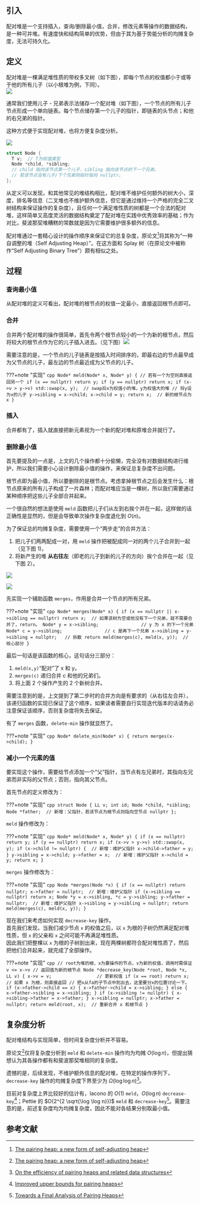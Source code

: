 ## 引入

配对堆是一个支持插入，查询/删除最小值，合并，修改元素等操作的数据结构，是一种可并堆。有速度快和结构简单的优势，但由于其为基于势能分析的均摊复杂度，无法可持久化。

## 定义

配对堆是一棵满足堆性质的带权多叉树（如下图），即每个节点的权值都小于或等于他的所有儿子（以小根堆为例，下同）。  
![](./images/pairingheap1.png)

通常我们使用儿子 - 兄弟表示法储存一个配对堆（如下图），一个节点的所有儿子节点形成一个单向链表。每个节点储存第一个儿子的指针，即链表的头节点；和他的右兄弟的指针。

这种方式便于实现配对堆，也将方便复杂度分析。

![](./images/pairingheap2.png)

```cpp
struct Node {
  T v;  // T为权值类型
  Node *child, *sibling;
  // child 指向该节点第一个儿子，sibling 指向该节点的下一个兄弟。
  // 若该节点没有儿子/下个兄弟则指针指向 nullptr。
};
```

从定义可以发现，和其他常见的堆结构相比，配对堆不维护任何额外的树大小，深度，排名等信息（二叉堆也不维护额外信息，但它是通过维持一个严格的完全二叉树结构来保证操作的复杂度），且任何一个满足堆性质的树都是一个合法的配对堆，这样简单又高度灵活的数据结构奠定了配对堆在实践中优秀效率的基础；作为对比，斐波那契堆糟糕的常数就是因为它需要维护很多额外的信息。

配对堆通过一套精心设计的操作顺序来保证它的总复杂度，原论文[^ref1]将其称为“一种自调整的堆（Self Adjusting Heap）”。在这方面和 Splay 树（在原论文中被称作“Self Adjusting Binary Tree”）颇有相似之处。

## 过程

### 查询最小值

从配对堆的定义可看出，配对堆的根节点的权值一定最小，直接返回根节点即可。

### 合并

合并两个配对堆的操作很简单，首先令两个根节点较小的一个为新的根节点，然后将较大的根节点作为它的儿子插入进去。（见下图）![](./images/pairingheap3.png)

需要注意的是，一个节点的儿子链表是按插入时间排序的，即最右边的节点最早成为父节点的儿子，最左边的节点最近成为父节点的儿子。

???+note "实现"
    ```cpp
    Node* meld(Node* x, Node* y) {
      // 若有一个为空则直接返回另一个
      if (x == nullptr) return y;
      if (y == nullptr) return x;
      if (x->v > y->v) std::swap(x, y);  // swap后x为权值小的堆，y为权值大的堆
      // 将y设为x的儿子
      y->sibling = x->child;
      x->child = y;
      return x;  // 新的根节点为 x
    }
    ```

### 插入

合并都有了，插入就直接把新元素视为一个新的配对堆和原堆合并就行了。

### 删除最小值

首先要提及的一点是，上文的几个操作都十分偷懒，完全没有对数据结构进行维护，所以我们需要小心设计删除最小值的操作，来保证总复杂度不出问题。

根节点即为最小值，所以要删除的是根节点。考虑拿掉根节点之后会发生什么：根节点原来的所有儿子构成了一片森林；而配对堆应当是一棵树，所以我们需要通过某种顺序把这些儿子全部合并起来。

一个很自然的想法是使用 `meld` 函数把儿子们从左到右挨个并在一起，这样做的话正确性是显然的，但是会导致单次操作复杂度退化到 $O(n)$。

为了保证总的均摊复杂度，需要使用一个“两步走”的合并方法：

1. 把儿子们两两配成一对，用 `meld` 操作把被配成同一对的两个儿子合并到一起（见下图 1)，
2. 将新产生的堆 **从右往左**（即老的儿子到新的儿子的方向）挨个合并在一起（见下图 2）。

![](./images/pairingheap4.jpg)

![](./images/pairingheap5.jpg)

先实现一个辅助函数 `merges`，作用是合并一个节点的所有兄弟。

???+note "实现"
    ```cpp
    Node* merges(Node* x) {
      if (x == nullptr || x->sibling == nullptr)
        return x;  // 如果该树为空或他没有下一个兄弟，就不需要合并了，return。
      Node* y = x->sibling;                // y 为 x 的下一个兄弟
      Node* c = y->sibling;                // c 是再下一个兄弟
      x->sibling = y->sibling = nullptr;   // 拆散
      return meld(merges(c), meld(x, y));  // 核心部分
    }
    ```

最后一句话是该函数的核心，这句话分三部分：

1. `meld(x,y)`“配对”了 x 和 y。
2. `merges(c)` 递归合并 c 和他的兄弟们。
3. 将上面 2 个操作产生的 2 个新树合并。

需要注意到的是，上文提到了第二步时的合并方向是有要求的（从右往左合并），该递归函数的实现已保证了这个顺序，如果读者需要自行实现迭代版本的话请务必注意保证该顺序，否则复杂度将失去保证。

有了 `merges` 函数，`delete-min` 操作就显然了。

???+note "实现"
    ```cpp
    Node* delete_min(Node* x) { return merges(x->child); }
    ```

### 减小一个元素的值

要实现这个操作，需要给节点添加一个“父”指针，当节点有左兄弟时，其指向左兄弟而非实际的父节点；否则，指向其父节点。

首先节点的定义修改为：

???+note "实现"
    ```cpp
    struct Node {
      LL v;
      int id;
      Node *child, *sibling;
      Node *father;  // 新增：父指针，若该节点为根节点则指向空节点 nullptr
    };
    ```

`meld` 操作修改为：

???+note "实现"
    ```cpp
    Node* meld(Node* x, Node* y) {
      if (x == nullptr) return y;
      if (y == nullptr) return x;
      if (x->v > y->v) std::swap(x, y);
      if (x->child != nullptr) {  // 新增：维护父指针
        x->child->father = y;
      }
      y->sibling = x->child;
      y->father = x;  // 新增：维护父指针
      x->child = y;
      return x;
    }
    ```

`merges` 操作修改为：

???+note "实现"
    ```cpp
    Node *merges(Node *x) {
      if (x == nullptr) return nullptr;
      x->father = nullptr;  // 新增：维护父指针
      if (x->sibling == nullptr) return x;
      Node *y = x->sibling, *c = y->sibling;
      y->father = nullptr;  // 新增：维护父指针
      x->sibling = y->sibling = nullptr;
      return meld(merges(c), meld(x, y));
    }
    ```


现在我们来考虑如何实现 `decrease-key` 操作。  
首先我们发现，当我们减少节点 `x` 的权值之后，以 `x` 为根的子树仍然满足配对堆性质，但 `x` 的父亲和 `x` 之间可能不再满足堆性质。  
因此我们把整棵以 `x` 为根的子树剖出来，现在两棵树都符合配对堆性质了，然后把他们合并起来，就完成了全部操作。

???+note "实现"
    ```cpp
    // root为堆的根，x为要操作的节点，v为新的权值，调用时需保证 v <= x->v
    // 返回值为新的根节点
    Node *decrease_key(Node *root, Node *x, LL v) {
      x->v = v;                 // 更新权值
      if (x == root) return x;  // 如果 x 为根，则直接返回
      // 把x从fa的子节点中剖出去，这里要分x的位置讨论一下。
      if (x->father->child == x) {
        x->father->child = x->sibling;
      } else {
        x->father->sibling = x->sibling;
      }
      if (x->sibling != nullptr) {
        x->sibling->father = x->father;
      }
      x->sibling = nullptr;
      x->father = nullptr;
      return meld(root, x);  // 重新合并 x 和根节点
    }
    ```

## 复杂度分析

配对堆结构与实现简单，但时间复杂度分析并不容易。

原论文[^ref1]仅将复杂度分析到 `meld` 和 `delete-min` 操作均为均摊 $O(\log n)$，但提出猜想认为其各操作都有和斐波那契堆相同的复杂度。

遗憾的是，后续发现，不维护额外信息的配对堆，在特定的操作序列下，`decrease-key` 操作的均摊复杂度下界至少为 $\Omega (\log \log n)$[^ref2]。

目前对复杂度上界比较好的估计有，Iacono 的 $O(1)$ `meld`，$O(\log n)$ `decrease-key`[^ref3]；Pettie 的 $O(2^{2 \sqrt{\log \log n}})$ `meld` 和 `decrease-key`[^ref4]。需要注意的是，前述复杂度均为均摊复杂度，因此不能对各结果分别取最小值。

## 参考文献

[^ref1]: [The pairing heap: a new form of self-adjusting heap](http://www.cs.cmu.edu/~sleator/papers/pairing-heaps.pdf)

[^ref2]: [On the efficiency of pairing heaps and related data structures](https://dl.acm.org/doi/10.1145/320211.320214)

[^ref3]: [Improved upper bounds for pairing heaps](https://arxiv.org/abs/1110.4428)

[^ref4]: [Towards a Final Analysis of Pairing Heaps](http://web.eecs.umich.edu/~pettie/papers/focs05.pdf)

[^ref5]: <https://en.wikipedia.org/wiki/Pairing_heap>

[^ref6]: <https://brilliant.org/wiki/pairing-heap/>
